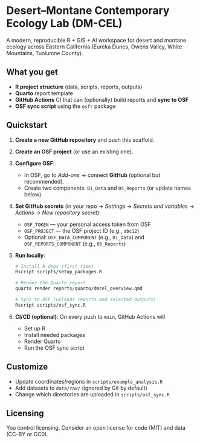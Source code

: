 # Desert–Montane Contemporary Ecology Lab (DM-CEL)

A modern, reproducible R + GIS + AI workspace for desert and montane ecology across Eastern California
(Eureka Dunes, Owens Valley, White Mountains, Tuolumne County).

## What you get

- **R project structure** (data, scripts, reports, outputs)
- **Quarto** report template
- **GitHub Actions** CI that can (optionally) build reports and **sync to OSF**
- **OSF sync script** using the `osfr` package

## Quickstart

1. **Create a new GitHub repository** and push this scaffold.
2. **Create an OSF project** (or use an existing one).
3. **Configure OSF**:
   - In OSF, go to *Add-ons* → connect **GitHub** (optional but recommended).
   - Create two components: `01_Data` and `05_Reports` (or update names below).
4. **Set GitHub secrets** (in your repo → *Settings* → *Secrets and variables* → *Actions* → *New repository secret*):
   - `OSF_TOKEN` — your personal access token from OSF
   - `OSF_PROJECT` — the OSF project ID (e.g., `abc12`)
   - Optional: `OSF_DATA_COMPONENT` (e.g., `01_Data`) and `OSF_REPORTS_COMPONENT` (e.g., `05_Reports`)

5. **Run locally**:
   ```bash
   # Install R deps (first time)
   Rscript scripts/setup_packages.R

   # Render the Quarto report
   quarto render reports/quarto/dmcel_overview.qmd

   # Sync to OSF (uploads reports and selected outputs)
   Rscript scripts/osf_sync.R
   ```

6. **CI/CD (optional)**: On every push to `main`, GitHub Actions will
   - Set up R
   - Install needed packages
   - Render Quarto
   - Run the OSF sync script

## Customize

- Update coordinates/regions in `scripts/example_analysis.R`
- Add datasets to `data/raw/` (ignored by Git by default)
- Change which directories are uploaded in `scripts/osf_sync.R`

## Licensing

You control licensing. Consider an open license for code (MIT) and data (CC-BY or CC0).